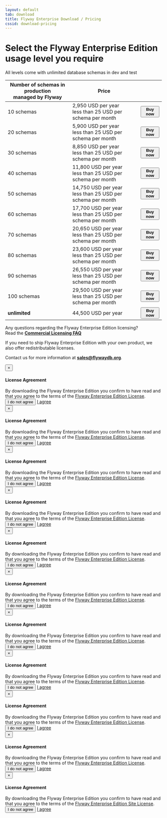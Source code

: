 ```yaml
---
layout: default
tab: download
title: Flyway Enterprise Download / Pricing
cssid: download-pricing
---
```

# Select the Flyway Enterprise Edition usage level you require

All levels come with unlimited database schemas in dev and test

<table class="table table-striped">
<thead>
<tr>
<th>Number of schemas in production<br>managed by Flyway</th>
<th>Price</th>
<th></th>
</tr>
</thead>
<tr>
<td>10 schemas</td>
<td>2,950 USD per year<br><span class="note">less than 25 USD per schema per month</span></td>
<td><button class="btn btn-success btn-download" data-toggle="modal" data-target="#flyway-enterprise-1-license-modal"><strong><i class="fa fa-credit-card"></i> Buy now</strong></button></td>
</tr>
<tr>
<td>20 schemas</td>
<td>5,900 USD per year<br><span class="note">less than 25 USD per schema per month</span></td>
<td><button class="btn btn-success btn-download" data-toggle="modal" data-target="#flyway-enterprise-2-license-modal"><strong><i class="fa fa-credit-card"></i> Buy now</strong></button></td>
</tr>
<tr>
<td>30 schemas</td>
<td>8,850 USD per year<br><span class="note">less than 25 USD per schema per month</span></td>
<td><button class="btn btn-success btn-download" data-toggle="modal" data-target="#flyway-enterprise-3-license-modal"><strong><i class="fa fa-credit-card"></i> Buy now</strong></button></td>
</tr>
<tr>
<td>40 schemas</td>
<td>11,800 USD per year<br><span class="note">less than 25 USD per schema per month</span></td>
<td><button class="btn btn-success btn-download" data-toggle="modal" data-target="#flyway-enterprise-4-license-modal"><strong><i class="fa fa-credit-card"></i> Buy now</strong></button></td>
</tr>
<tr>
<td>50 schemas</td>
<td>14,750 USD per year<br><span class="note">less than 25 USD per schema per month</span></td>
<td><button class="btn btn-success btn-download" data-toggle="modal" data-target="#flyway-enterprise-5-license-modal"><strong><i class="fa fa-credit-card"></i> Buy now</strong></button></td>
</tr>
<tr>
<td>60 schemas</td>
<td>17,700 USD per year<br><span class="note">less than 25 USD per schema per month</span></td>
<td><button class="btn btn-success btn-download" data-toggle="modal" data-target="#flyway-enterprise-6-license-modal"><strong><i class="fa fa-credit-card"></i> Buy now</strong></button></td>
</tr>
<tr>
<td>70 schemas</td>
<td>20,650 USD per year<br><span class="note">less than 25 USD per schema per month</span></td>
<td><button class="btn btn-success btn-download" data-toggle="modal" data-target="#flyway-enterprise-7-license-modal"><strong><i class="fa fa-credit-card"></i> Buy now</strong></button></td>
</tr>
<tr>
<td>80 schemas</td>
<td>23,600 USD per year<br><span class="note">less than 25 USD per schema per month</span></td>
<td><button class="btn btn-success btn-download" data-toggle="modal" data-target="#flyway-enterprise-8-license-modal"><strong><i class="fa fa-credit-card"></i> Buy now</strong></button></td>
</tr>
<tr>
<td>90 schemas</td>
<td>26,550 USD per year<br><span class="note">less than 25 USD per schema per month</span></td>
<td><button class="btn btn-success btn-download" data-toggle="modal" data-target="#flyway-enterprise-9-license-modal"><strong><i class="fa fa-credit-card"></i> Buy now</strong></button></td>
</tr>
<tr>
<td>100 schemas</td>
<td>29,500 USD per year<br><span class="note">less than 25 USD per schema per month</span></td>
<td><button class="btn btn-success btn-download" data-toggle="modal" data-target="#flyway-enterprise-10-license-modal"><strong><i class="fa fa-credit-card"></i> Buy now</strong></button></td>
</tr>
<tr>
<td><strong>unlimited</strong></td>
<td>44,500 USD per year</td>
<td><button class="btn btn-success btn-download" data-toggle="modal" data-target="#flyway-enterprise-site-license-modal"><strong><i class="fa fa-credit-card"></i> Buy now</strong></button></td>
</tr>
</table>

Any questions regarding the Flyway Enterprise Edition licensing?<br>
Read the [**Commercial Licensing FAQ**](/download/faq)

If you need to ship Flyway Enterprise Edition with your own product, we also offer redistributable licenses.
 
Contact us for more information at **sales@flywaydb.org**.

<div class="modal fade" id="flyway-enterprise-1-license-modal" tabindex="-1" role="dialog">
  <div class="modal-dialog" role="document">
    <div class="modal-content">
      <div class="modal-header">
        <button type="button" class="close" data-dismiss="modal" aria-label="Close"><span aria-hidden="true">&times;</span></button>
        <h4 class="modal-title" id="myModalLabel">License Agreement</h4>
      </div>
      <div class="modal-body">
        By downloading the Flyway Enterprise Edition you confirm to have read and that you agree to the terms of the <a href="/licenses/flyway-enterprise" target="_blank">Flyway Enterprise Edition License</a>.
      </div>
      <div class="modal-footer">
        <button type="button" class="btn btn-default" data-dismiss="modal">I do not agree</button>
        <a data-fsc-action="Reset,Add,Update,Checkout" data-fsc-item-path-value="flyway-enterprise-2017" data-fsc-item-quantity-value="1" data-dismiss="modal" class="btn btn-primary" href="javascript:$('#flyway-enterprise-1-license-modal').modal('hide');">I agree</a>
      </div>
    </div>
  </div>
</div>

<div class="modal fade" id="flyway-enterprise-2-license-modal" tabindex="-1" role="dialog">
  <div class="modal-dialog" role="document">
    <div class="modal-content">
      <div class="modal-header">
        <button type="button" class="close" data-dismiss="modal" aria-label="Close"><span aria-hidden="true">&times;</span></button>
        <h4 class="modal-title" id="myModalLabel">License Agreement</h4>
      </div>
      <div class="modal-body">
        By downloading the Flyway Enterprise Edition you confirm to have read and that you agree to the terms of the <a href="/licenses/flyway-enterprise" target="_blank">Flyway Enterprise Edition License</a>.
      </div>
      <div class="modal-footer">
        <button type="button" class="btn btn-default" data-dismiss="modal">I do not agree</button>
        <a data-fsc-action="Reset,Add,Update,Checkout" data-fsc-item-path-value="flyway-enterprise-2017" data-fsc-item-quantity-value="2" data-dismiss="modal" class="btn btn-primary" href="javascript:$('#flyway-enterprise-2-license-modal').modal('hide');">I agree</a>
      </div>
    </div>
  </div>
</div>

<div class="modal fade" id="flyway-enterprise-3-license-modal" tabindex="-1" role="dialog">
  <div class="modal-dialog" role="document">
    <div class="modal-content">
      <div class="modal-header">
        <button type="button" class="close" data-dismiss="modal" aria-label="Close"><span aria-hidden="true">&times;</span></button>
        <h4 class="modal-title" id="myModalLabel">License Agreement</h4>
      </div>
      <div class="modal-body">
        By downloading the Flyway Enterprise Edition you confirm to have read and that you agree to the terms of the <a href="/licenses/flyway-enterprise" target="_blank">Flyway Enterprise Edition License</a>.
      </div>
      <div class="modal-footer">
        <button type="button" class="btn btn-default" data-dismiss="modal">I do not agree</button>
        <a data-fsc-action="Reset,Add,Update,Checkout" data-fsc-item-path-value="flyway-enterprise-2017" data-fsc-item-quantity-value="3" data-dismiss="modal" class="btn btn-primary" href="javascript:$('#flyway-enterprise-3-license-modal').modal('hide');">I agree</a>
      </div>
    </div>
  </div>
</div>

<div class="modal fade" id="flyway-enterprise-4-license-modal" tabindex="-1" role="dialog">
  <div class="modal-dialog" role="document">
    <div class="modal-content">
      <div class="modal-header">
        <button type="button" class="close" data-dismiss="modal" aria-label="Close"><span aria-hidden="true">&times;</span></button>
        <h4 class="modal-title" id="myModalLabel">License Agreement</h4>
      </div>
      <div class="modal-body">
        By downloading the Flyway Enterprise Edition you confirm to have read and that you agree to the terms of the <a href="/licenses/flyway-enterprise" target="_blank">Flyway Enterprise Edition License</a>.
      </div>
      <div class="modal-footer">
        <button type="button" class="btn btn-default" data-dismiss="modal">I do not agree</button>
        <a data-fsc-action="Reset,Add,Update,Checkout" data-fsc-item-path-value="flyway-enterprise-2017" data-fsc-item-quantity-value="4" data-dismiss="modal" class="btn btn-primary" href="javascript:$('#flyway-enterprise-4-license-modal').modal('hide');">I agree</a>
      </div>
    </div>
  </div>
</div>

<div class="modal fade" id="flyway-enterprise-5-license-modal" tabindex="-1" role="dialog">
  <div class="modal-dialog" role="document">
    <div class="modal-content">
      <div class="modal-header">
        <button type="button" class="close" data-dismiss="modal" aria-label="Close"><span aria-hidden="true">&times;</span></button>
        <h4 class="modal-title" id="myModalLabel">License Agreement</h4>
      </div>
      <div class="modal-body">
        By downloading the Flyway Enterprise Edition you confirm to have read and that you agree to the terms of the <a href="/licenses/flyway-enterprise" target="_blank">Flyway Enterprise Edition License</a>.
      </div>
      <div class="modal-footer">
        <button type="button" class="btn btn-default" data-dismiss="modal">I do not agree</button>
        <a data-fsc-action="Reset,Add,Update,Checkout" data-fsc-item-path-value="flyway-enterprise-2017" data-fsc-item-quantity-value="5" data-dismiss="modal" class="btn btn-primary" href="javascript:$('#flyway-enterprise-5-license-modal').modal('hide');">I agree</a>
      </div>
    </div>
  </div>
</div>

<div class="modal fade" id="flyway-enterprise-6-license-modal" tabindex="-1" role="dialog">
  <div class="modal-dialog" role="document">
    <div class="modal-content">
      <div class="modal-header">
        <button type="button" class="close" data-dismiss="modal" aria-label="Close"><span aria-hidden="true">&times;</span></button>
        <h4 class="modal-title" id="myModalLabel">License Agreement</h4>
      </div>
      <div class="modal-body">
        By downloading the Flyway Enterprise Edition you confirm to have read and that you agree to the terms of the <a href="/licenses/flyway-enterprise" target="_blank">Flyway Enterprise Edition License</a>.
      </div>
      <div class="modal-footer">
        <button type="button" class="btn btn-default" data-dismiss="modal">I do not agree</button>
        <a data-fsc-action="Reset,Add,Update,Checkout" data-fsc-item-path-value="flyway-enterprise-2017" data-fsc-item-quantity-value="6" data-dismiss="modal" class="btn btn-primary" href="javascript:$('#flyway-enterprise-6-license-modal').modal('hide');">I agree</a>
      </div>
    </div>
  </div>
</div>

<div class="modal fade" id="flyway-enterprise-7-license-modal" tabindex="-1" role="dialog">
  <div class="modal-dialog" role="document">
    <div class="modal-content">
      <div class="modal-header">
        <button type="button" class="close" data-dismiss="modal" aria-label="Close"><span aria-hidden="true">&times;</span></button>
        <h4 class="modal-title" id="myModalLabel">License Agreement</h4>
      </div>
      <div class="modal-body">
        By downloading the Flyway Enterprise Edition you confirm to have read and that you agree to the terms of the <a href="/licenses/flyway-enterprise" target="_blank">Flyway Enterprise Edition License</a>.
      </div>
      <div class="modal-footer">
        <button type="button" class="btn btn-default" data-dismiss="modal">I do not agree</button>
        <a data-fsc-action="Reset,Add,Update,Checkout" data-fsc-item-path-value="flyway-enterprise-2017" data-fsc-item-quantity-value="7" data-dismiss="modal" class="btn btn-primary" href="javascript:$('#flyway-enterprise-7-license-modal').modal('hide');">I agree</a>
      </div>
    </div>
  </div>
</div>

<div class="modal fade" id="flyway-enterprise-8-license-modal" tabindex="-1" role="dialog">
  <div class="modal-dialog" role="document">
    <div class="modal-content">
      <div class="modal-header">
        <button type="button" class="close" data-dismiss="modal" aria-label="Close"><span aria-hidden="true">&times;</span></button>
        <h4 class="modal-title" id="myModalLabel">License Agreement</h4>
      </div>
      <div class="modal-body">
        By downloading the Flyway Enterprise Edition you confirm to have read and that you agree to the terms of the <a href="/licenses/flyway-enterprise" target="_blank">Flyway Enterprise Edition License</a>.
      </div>
      <div class="modal-footer">
        <button type="button" class="btn btn-default" data-dismiss="modal">I do not agree</button>
        <a data-fsc-action="Reset,Add,Update,Checkout" data-fsc-item-path-value="flyway-enterprise-2017" data-fsc-item-quantity-value="8" data-dismiss="modal" class="btn btn-primary" href="javascript:$('#flyway-enterprise-8-license-modal').modal('hide');">I agree</a>
      </div>
    </div>
  </div>
</div>

<div class="modal fade" id="flyway-enterprise-9-license-modal" tabindex="-1" role="dialog">
  <div class="modal-dialog" role="document">
    <div class="modal-content">
      <div class="modal-header">
        <button type="button" class="close" data-dismiss="modal" aria-label="Close"><span aria-hidden="true">&times;</span></button>
        <h4 class="modal-title" id="myModalLabel">License Agreement</h4>
      </div>
      <div class="modal-body">
        By downloading the Flyway Enterprise Edition you confirm to have read and that you agree to the terms of the <a href="/licenses/flyway-enterprise" target="_blank">Flyway Enterprise Edition License</a>.
      </div>
      <div class="modal-footer">
        <button type="button" class="btn btn-default" data-dismiss="modal">I do not agree</button>
        <a data-fsc-action="Reset,Add,Update,Checkout" data-fsc-item-path-value="flyway-enterprise-2017" data-fsc-item-quantity-value="9" data-dismiss="modal" class="btn btn-primary" href="javascript:$('#flyway-enterprise-9-license-modal').modal('hide');">I agree</a>
      </div>
    </div>
  </div>
</div>

<div class="modal fade" id="flyway-enterprise-10-license-modal" tabindex="-1" role="dialog">
  <div class="modal-dialog" role="document">
    <div class="modal-content">
      <div class="modal-header">
        <button type="button" class="close" data-dismiss="modal" aria-label="Close"><span aria-hidden="true">&times;</span></button>
        <h4 class="modal-title" id="myModalLabel">License Agreement</h4>
      </div>
      <div class="modal-body">
        By downloading the Flyway Enterprise Edition you confirm to have read and that you agree to the terms of the <a href="/licenses/flyway-enterprise" target="_blank">Flyway Enterprise Edition License</a>.
      </div>
      <div class="modal-footer">
        <button type="button" class="btn btn-default" data-dismiss="modal">I do not agree</button>
        <a data-fsc-action="Reset,Add,Update,Checkout" data-fsc-item-path-value="flyway-enterprise-2017" data-fsc-item-quantity-value="10" data-dismiss="modal" class="btn btn-primary" href="javascript:$('#flyway-enterprise-9-license-modal').modal('hide');">I agree</a>
      </div>
    </div>
  </div>
</div>

<div class="modal fade" id="flyway-enterprise-site-license-modal" tabindex="-1" role="dialog">
  <div class="modal-dialog" role="document">
    <div class="modal-content">
      <div class="modal-header">
        <button type="button" class="close" data-dismiss="modal" aria-label="Close"><span aria-hidden="true">&times;</span></button>
        <h4 class="modal-title" id="myModalLabel">License Agreement</h4>
      </div>
      <div class="modal-body">
        By downloading the Flyway Enterprise Edition you confirm to have read and that you agree to the terms of the <a href="/licenses/flyway-enterprise-site" target="_blank">Flyway Enterprise Edition Site License</a>.
      </div>
      <div class="modal-footer">
        <button type="button" class="btn btn-default" data-dismiss="modal">I do not agree</button>
        <a data-fsc-action="Reset,Add,Update,Checkout" data-fsc-item-path-value="flyway-enterprise-site-2019" data-dismiss="modal" class="btn btn-primary" href="javascript:$('#flyway-enterprise-site-license-modal').modal('hide');">I agree</a>
      </div>
    </div>
  </div>
</div>

<script
    id="fsc-api"
    src="https://d1f8f9xcsvx3ha.cloudfront.net/sbl/0.7.6/fastspring-builder.min.js"
    type="text/javascript"
    data-storefront="flyway.onfastspring.com/popup-store-flyway-enterprise">
</script>